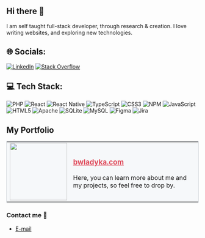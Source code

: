 ##  Hi there 👋

I am self taught full-stack developer, through research & creation. I love writing websites, and exploring new technologies. 

## 🌐 Socials:
[![LinkedIn](https://img.shields.io/badge/LinkedIn-%230077B5.svg?logo=linkedin&logoColor=white)](https://linkedin.com/in/bartosz-władyka-6a6a39204) [![Stack Overflow](https://img.shields.io/badge/-Stackoverflow-FE7A16?logo=stack-overflow&logoColor=white)](https://stackoverflow.com/users/10077551) 

## 💻 Tech Stack:
![PHP](https://img.shields.io/badge/php-%23777BB4.svg?style=flat&logo=php&logoColor=white) ![React](https://img.shields.io/badge/react-%2320232a.svg?style=flat&logo=react&logoColor=%2361DAFB) ![React Native](https://img.shields.io/badge/react_native-%2320232a.svg?style=flat&logo=react&logoColor=%2361DAFB) ![TypeScript](https://img.shields.io/badge/typescript-%23007ACC.svg?style=flat&logo=typescript&logoColor=white) ![CSS3](https://img.shields.io/badge/css3-%231572B6.svg?style=flat&logo=css3&logoColor=white) ![NPM](https://img.shields.io/badge/NPM-%23CB3837.svg?style=flat&logo=npm&logoColor=white) ![JavaScript](https://img.shields.io/badge/javascript-%23323330.svg?style=flat&logo=javascript&logoColor=%23F7DF1E) ![HTML5](https://img.shields.io/badge/html5-%23E34F26.svg?style=flat&logo=html5&logoColor=white) ![Apache](https://img.shields.io/badge/apache-%23D42029.svg?style=flat&logo=apache&logoColor=white) ![SQLite](https://img.shields.io/badge/sqlite-%2307405e.svg?style=flat&logo=sqlite&logoColor=white) ![MySQL](https://img.shields.io/badge/mysql-%2300000f.svg?style=flat&logo=mysql&logoColor=white) ![Figma](https://img.shields.io/badge/figma-%23F24E1E.svg?style=flat&logo=figma&logoColor=white) ![Jira](https://img.shields.io/badge/jira-%230A0FFF.svg?style=flat&logo=jira&logoColor=white)

## My Portfolio
<table style="border: solid #c6cbd1 1px">
  <tr style="background-color: #f6f8fa">
    <td><img src="http://bwladyka.com/img/favicon.png" width="150px" height="150px" style="background-color: #f6f8fa";></td>
    <td><h3><a href="http://bwladyka.com/" style="color: #e04f5f;">bwladyka.com</a></h3><p>Here, you can learn more about me and my projects, so feel free to drop by.</p></td>
  </tr>

 </table>



### Contact me 💬
* [E-mail](http://bwladyka.com/contact.php)
